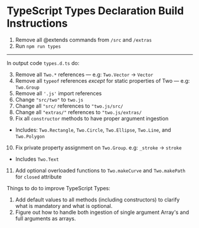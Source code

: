 # TypeScript Types Declaration Build Instructions

1. Remove all @extends commands from `/src` and `/extras`
2. Run `npm run types`

---

In output code `types.d.ts` do:

3. Remove all `Two.*` references — e.g: `Two.Vector` -> `Vector`
4. Remove all `typeof` references _except_ for static properties of Two — e.g: `Two.Group`
5. Remove all `'.js'` import references
6. Change `"src/two"` to `two.js`
7. Change all `"src/` references to `"two.js/src/`
8. Change all `"extras/"` references to `"two.js/extras/`
9. Fix all `constructor` methods to have proper argument ingestion
  - Includes: `Two.Rectangle`, `Two.Circle`, `Two.Ellipse`, `Two.Line`, and `Two.Polygon`
10. Fix private property assignment on `Two.Group`. e.g: `_stroke` -> `stroke`
  - Includes `Two.Text`
11. Add optional overloaded functions to `Two.makeCurve` and `Two.makePath` for `closed` attribute

Things to do to improve TypeScript Types:

1. Add default values to all methods (including constructors) to clarify what is mandatory and what is optional.
2. Figure out how to handle both ingestion of single argument Array's and full arguments as arrays.
